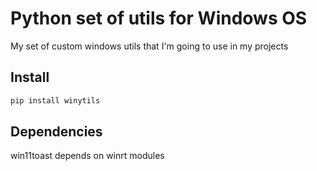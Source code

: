 # Python set of utils for Windows OS

My set of custom windows utils that I'm going to use in my projects

## Install

```bash
pip install winytils
```

## Dependencies

win11toast depends on winrt modules
